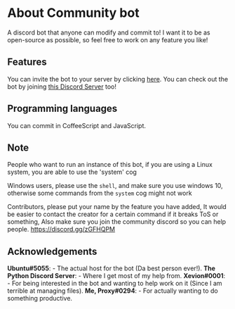 # About Community bot
A discord bot that anyone can modify and commit to! I want it to be as open-source as possible, so feel free to work on any feature you like!

## Features
You can invite the bot to your server by clicking [here](https://discordapp.com/oauth2/authorize?client_id=610225885093691467&scope=bot&permissions=8).
You can check out the bot by joining [this Discord Server](https://discord.gg/QnUYBwX) too!

## Programming languages
You can commit in CoffeeScript and JavaScript.

## Note
People who want to run an instance of this bot, if you are using a Linux system, you are able to use the 'system' cog

Windows users, please use the `shell`, and make sure you use windows 10, otherwise some commands from the `system` cog might not work

Contributors, please put your name by the feature you have added, It would be easier to contact the creator for a certain command if it breaks ToS or something, Also make sure you join the community discord so you can help people.
https://discord.gg/zGFHQPM

## Acknowledgements
**Ubuntu#5055**: - The actual host for the bot (Da best person ever!).
**The Python Discord Server**: - Where I get most of my help from.
**Xevion#0001**: - For being interested in the bot and wanting to help work on it (Since I am terrible at managing files).
**Me, Proxy#0294**: - For actually wanting to do something productive.
